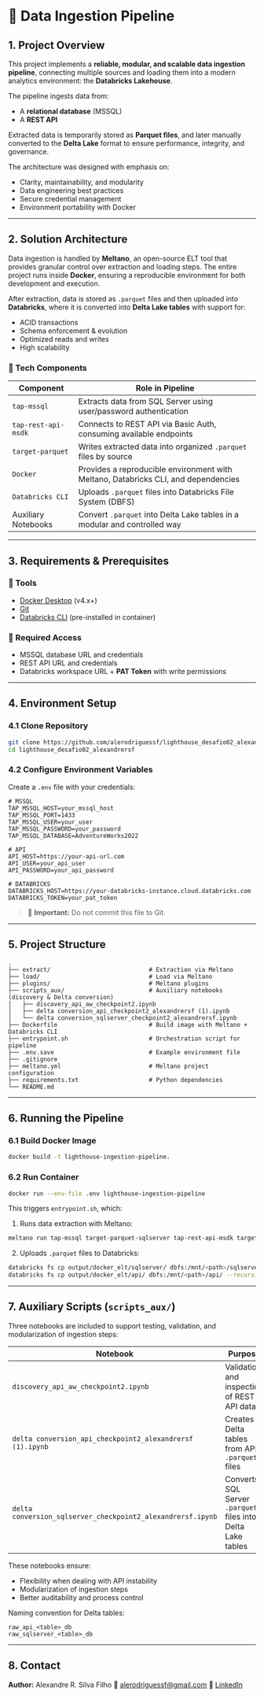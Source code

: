 
# 🚀 Data Ingestion Pipeline

## 1. Project Overview

This project implements a **reliable, modular, and scalable data ingestion pipeline**, connecting multiple sources and loading them into a modern analytics environment: the **Databricks Lakehouse**.

The pipeline ingests data from:

* A **relational database** (MSSQL)  
* A **REST API**  

Extracted data is temporarily stored as **Parquet files**, and later manually converted to the **Delta Lake** format to ensure performance, integrity, and governance.

The architecture was designed with emphasis on:

* Clarity, maintainability, and modularity  
* Data engineering best practices  
* Secure credential management  
* Environment portability with Docker  

---

## 2. Solution Architecture

Data ingestion is handled by **Meltano**, an open-source ELT tool that provides granular control over extraction and loading steps. The entire project runs inside **Docker**, ensuring a reproducible environment for both development and execution.

After extraction, data is stored as `.parquet` files and then uploaded into **Databricks**, where it is converted into **Delta Lake tables** with support for:

* ACID transactions  
* Schema enforcement & evolution  
* Optimized reads and writes  
* High scalability  

### 🔧 Tech Components

| Component            | Role in Pipeline                                                                 |
| -------------------- | -------------------------------------------------------------------------------- |
| `tap-mssql`          | Extracts data from SQL Server using user/password authentication                  |
| `tap-rest-api-msdk`  | Connects to REST API via Basic Auth, consuming available endpoints                |
| `target-parquet`     | Writes extracted data into organized `.parquet` files by source                   |
| `Docker`             | Provides a reproducible environment with Meltano, Databricks CLI, and dependencies |
| `Databricks CLI`     | Uploads `.parquet` files into Databricks File System (DBFS)                       |
| Auxiliary Notebooks  | Convert `.parquet` into Delta Lake tables in a modular and controlled way         |

---

## 3. Requirements & Prerequisites

### 🧰 Tools

* [Docker Desktop](https://www.docker.com/products/docker-desktop/) (v4.x+)  
* [Git](https://git-scm.com/)  
* [Databricks CLI](https://docs.databricks.com/dev-tools/cli/index.html) (pre-installed in container)  

### 🔐 Required Access

* MSSQL database URL and credentials  
* REST API URL and credentials  
* Databricks workspace URL + **PAT Token** with write permissions  

---

## 4. Environment Setup

### 4.1 Clone Repository

```bash
git clone https://github.com/alerodriguessf/lighthouse_desafio02_alexandrersf
cd lighthouse_desafio02_alexandrersf
````

### 4.2 Configure Environment Variables

Create a `.env` file with your credentials:

```env
# MSSQL
TAP_MSSQL_HOST=your_mssql_host
TAP_MSSQL_PORT=1433
TAP_MSSQL_USER=your_user
TAP_MSSQL_PASSWORD=your_password
TAP_MSSQL_DATABASE=AdventureWorks2022

# API
API_HOST=https://your-api-url.com
API_USER=your_api_user
API_PASSWORD=your_api_password

# DATABRICKS
DATABRICKS_HOST=https://your-databricks-instance.cloud.databricks.com
DATABRICKS_TOKEN=your_pat_token
```

> 🔐 **Important:** Do not commit this file to Git.

---

## 5. Project Structure

```
.
├── extract/                            # Extraction via Meltano
├── load/                               # Load via Meltano
├── plugins/                            # Meltano plugins
├── scripts_aux/                        # Auxiliary notebooks (discovery & Delta conversion)
│   ├── discovery_api_aw_checkpoint2.ipynb
│   ├── delta conversion_api_checkpoint2_alexandrersf (1).ipynb
│   └── delta conversion_sqlserver_checkpoint2_alexandrersf.ipynb
├── Dockerfile                          # Build image with Meltano + Databricks CLI
├── entrypoint.sh                       # Orchestration script for pipeline
├── .env.save                           # Example environment file
├── .gitignore
├── meltano.yml                         # Meltano project configuration
├── requirements.txt                    # Python dependencies
└── README.md
```

---

## 6. Running the Pipeline

### 6.1 Build Docker Image

```bash
docker build -t lighthouse-ingestion-pipeline.
```

### 6.2 Run Container

```bash
docker run --env-file .env lighthouse-ingestion-pipeline
```

This triggers `entrypoint.sh`, which:

1. Runs data extraction with Meltano:

```bash
meltano run tap-mssql target-parquet-sqlserver tap-rest-api-msdk target-parquet-api
```

2. Uploads `.parquet` files to Databricks:

```bash
databricks fs cp output/docker_elt/sqlserver/ dbfs:/mnt/<path>/sqlserver/ --recursive --overwrite
databricks fs cp output/docker_elt/api/ dbfs:/mnt/<path>/api/ --recursive --overwrite
```

---

## 7. Auxiliary Scripts (`scripts_aux/`)

Three notebooks are included to support testing, validation, and modularization of ingestion steps:

| Notebook                                                    | Purpose                                                     |
| ----------------------------------------------------------- | ----------------------------------------------------------- |
| `discovery_api_aw_checkpoint2.ipynb`                        | Validation and inspection of REST API data                  |
| `delta conversion_api_checkpoint2_alexandrersf (1).ipynb`   | Creates Delta tables from API `.parquet` files              |
| `delta conversion_sqlserver_checkpoint2_alexandrersf.ipynb` | Converts SQL Server `.parquet` files into Delta Lake tables |

These notebooks ensure:

* Flexibility when dealing with API instability
* Modularization of ingestion steps
* Better auditability and process control

Naming convention for Delta tables:

```
raw_api_<table>_db
raw_sqlserver_<table>_db
```

---

## 8. Contact

**Author:** Alexandre R. Silva Filho
📧 [alerodriguessf@gmail.com](mailto:alerodriguessf@gmail.com)
🔗 [LinkedIn](https://www.linkedin.com/in/alerodriguessf/)
